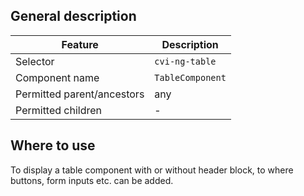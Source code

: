 ## General description

| Feature                    | Description       |
|----------------------------|-------------------|
| Selector                   | `cvi-ng-table`  |
| Component name             | `TableComponent`  |
| Permitted parent/ancestors | any               |
| Permitted children         | -                 |

## Where to use

To display a table component with or without header block, to where buttons, form inputs etc. can be added.
